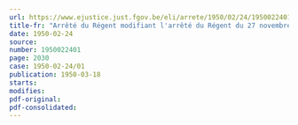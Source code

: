 ```yaml
---
url: https://www.ejustice.just.fgov.be/eli/arrete/1950/02/24/1950022401/justel
title-fr: "Arrêté du Régent modifiant l'arrêté du Régent du 27 novembre 1946, créant à l'Université de Liège un centre interfacultaire d'études coloniales"
date: 1950-02-24
source:
number: 1950022401
page: 2030
case: 1950-02-24/01
publication: 1950-03-18
starts:
modifies:
pdf-original:
pdf-consolidated:
---
```



